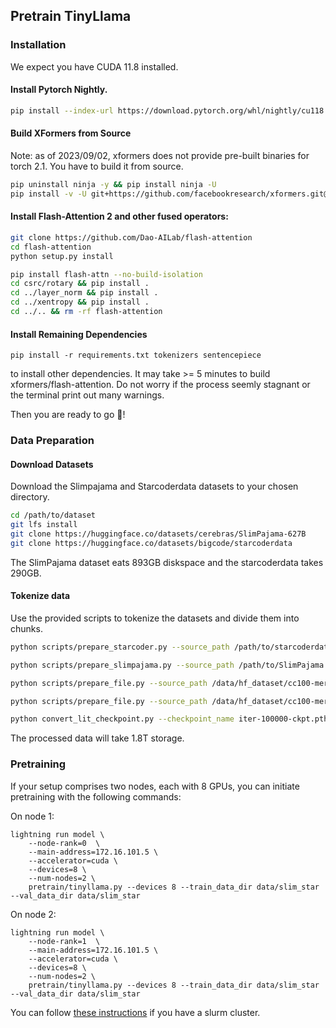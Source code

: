 ## Pretrain TinyLlama

### Installation
We expect you have CUDA 11.8 installed.
#### Install Pytorch Nightly.
```bash
pip install --index-url https://download.pytorch.org/whl/nightly/cu118 --pre 'torch>=2.2.0dev'
```
#### Build XFormers from Source
Note: as of 2023/09/02, xformers does not provide pre-built binaries for torch 2.1. You have to build it from source.
```bash
pip uninstall ninja -y && pip install ninja -U
pip install -v -U git+https://github.com/facebookresearch/xformers.git@main#egg=xformers
```


#### Install Flash-Attention 2 and other fused operators:
```bash
git clone https://github.com/Dao-AILab/flash-attention
cd flash-attention
python setup.py install

pip install flash-attn --no-build-isolation
cd csrc/rotary && pip install .
cd ../layer_norm && pip install .
cd ../xentropy && pip install .
cd ../.. && rm -rf flash-attention
```
#### Install Remaining Dependencies
```
pip install -r requirements.txt tokenizers sentencepiece
```
to install other dependencies.
It may take >= 5 minutes to build xformers/flash-attention. Do not worry if the process seemly stagnant or the terminal print out many warnings.

Then you are ready to go 🎉!

### Data Preparation

#### Download Datasets
Download the Slimpajama and Starcoderdata datasets to your chosen directory.
```bash
cd /path/to/dataset
git lfs install
git clone https://huggingface.co/datasets/cerebras/SlimPajama-627B
git clone https://huggingface.co/datasets/bigcode/starcoderdata
```
The SlimPajama dataset eats 893GB diskspace and the starcoderdata takes 290GB.

#### Tokenize data
Use the provided scripts to tokenize the datasets and divide them into chunks.
```bash
python scripts/prepare_starcoder.py --source_path /path/to/starcoderdata/ --tokenizer_path data/llama --destination_path data/slim_star_combined --split train --percentage 1.0

python scripts/prepare_slimpajama.py --source_path /path/to/SlimPajama --tokenizer_path data/llama  --destination_path data/slim_star_combined --split validation --percentage 1.0

python scripts/prepare_file.py --source_path /data/hf_dataset/cc100-merge-sample --tokenizer_path data/llama --destination_path /data/tinyllama_dataset --short_name cc100_merge_sample

python scripts/prepare_file.py --source_path /data/hf_dataset/cc100-merge-sample --tokenizer_path data/llama --destination_path /data/tinyllama_dataset --short_name cc100_merge_sample --split validation

python convert_lit_checkpoint.py --checkpoint_name iter-100000-ckpt.pth --out_dir /data/checkpoints/tinyllama_1b_id --model_name tiny_LLaMA_1b
```
The processed data will take 1.8T storage.

### Pretraining
If your setup comprises two nodes, each with 8 GPUs, you can initiate pretraining with the following commands:

On node 1:
```
lightning run model \
    --node-rank=0  \
    --main-address=172.16.101.5 \
    --accelerator=cuda \
    --devices=8 \
    --num-nodes=2 \
    pretrain/tinyllama.py --devices 8 --train_data_dir data/slim_star  --val_data_dir data/slim_star
```
On node 2:
```
lightning run model \
    --node-rank=1  \
    --main-address=172.16.101.5 \
    --accelerator=cuda \
    --devices=8 \
    --num-nodes=2 \
    pretrain/tinyllama.py --devices 8 --train_data_dir data/slim_star   --val_data_dir data/slim_star
```
You can follow [these instructions](https://lightning.ai/docs/fabric/stable/guide/multi_node/slurm.html) if you have a slurm cluster.

